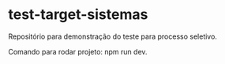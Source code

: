 # test-target-sistemas
Repositório para demonstração do teste para processo seletivo.


Comando para rodar projeto: npm run dev.
